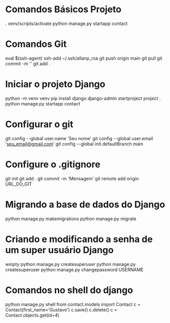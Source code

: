 # Comandos Básicos Projeto 
. venv/scripts/activate
python manage.py startapp contact

# Comandos Git 
eval $(ssh-agent)
ssh-add ~/.ssh/allanp_rsa
git push origin main
git pull
git commit -m ''
git add .

# Iniciar o projeto Django 
python -m venv venv
pip install django
django-admin startproject project .
python manage.py startapp contact

# Configurar o git
git config --global user.name 'Seu nome'
git config --global user.email 'seu_email@gmail.com'
git config --global init.defaultBranch main

# Configure o .gitignore
git init
git add .
git commit -m 'Mensagem'
git remote add origin URL_DO_GIT

# Migrando a base de dados do Django
python manage.py makemigrations
python manage.py migrate

# Criando e modificando a senha de um super usuário Django
winpty python manage.py createsuperuser
python manage.py createsuperuser
python manage.py changepassword USERNAME

# Comandos no shell do django
python manage.py shell
from contact.models import Contact
c = Contact(first_name='Gustavo')
c.save()
c.delete()
c = Contact.objects.get(id=4)
